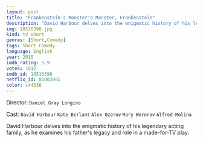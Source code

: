 ```yaml
---
layout: post
title: "Frankenstein's Monster's Monster, Frankenstein"
description: "David Harbour delves into the enigmatic history of his legendary acting family, as he examines his father's legacy and role in a made-for-TV play..."
img: 10516390.jpg
kind: tv short
genres: [Short,Comedy]
tags: Short Comedy 
language: English
year: 2019
imdb_rating: 5.9
votes: 1812
imdb_id: 10516390
netflix_id: 81003981
color: c44536
---
```

Director: `Daniel Gray Longino`  

Cast: `David Harbour` `Kate Berlant` `Alex Ozerov` `Mary Woronov` `Alfred Molina` 

David Harbour delves into the enigmatic history of his legendary acting family, as he examines his father's legacy and role in a made-for-TV play.